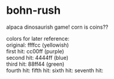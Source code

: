 # bohn-rush

alpaca dinosaurish game!
corn is coins??


colors for later reference:  
original: ffffcc (yellowish)  
first hit: cc00ff (purple)  
second hit: 4444ff (blue)  
third hit: 88ff44 (green)  
fourth hit:
fifth hit:
sixth hit: 
seventh hit: 
